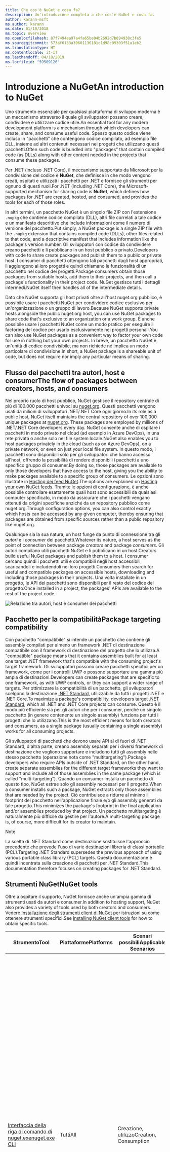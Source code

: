 ```yaml
---
title: Che cos'è NuGet e cosa fa?
description: Un'introduzione completa a che cos'è NuGet e cosa fa.
author: karann-msft
ms.author: karann
ms.date: 01/10/2018
ms.topic: overview
ms.openlocfilehash: 87f7494ea97a4fa65be04b2692d7b894938c3fe5
ms.sourcegitcommit: 573af6133a39601136181c1d98c09303f51a1ab2
ms.translationtype: HT
ms.contentlocale: it-IT
ms.lasthandoff: 04/18/2019
ms.locfileid: "59509126"
---
```

# <a name="an-introduction-to-nuget"></a><span data-ttu-id="a9ca3-103">Introduzione a NuGet</span><span class="sxs-lookup"><span data-stu-id="a9ca3-103">An introduction to NuGet</span></span>

<span data-ttu-id="a9ca3-104">Uno strumento essenziale per qualsiasi piattaforma di sviluppo moderna è un meccanismo attraverso il quale gli sviluppatori possano creare, condividere e utilizzare codice utile.</span><span class="sxs-lookup"><span data-stu-id="a9ca3-104">An essential tool for any modern development platform is a mechanism through which developers can create, share, and consume useful code.</span></span> <span data-ttu-id="a9ca3-105">Spesso questo codice viene incluso in "pacchetti" che contengono codice compilato, ad esempio file DLL, insieme ad altri contenuti necessari nei progetti che utilizzano questi pacchetti.</span><span class="sxs-lookup"><span data-stu-id="a9ca3-105">Often such code is bundled into "packages" that contain compiled code (as DLLs) along with other content needed in the projects that consume these packages.</span></span>

<span data-ttu-id="a9ca3-106">Per .NET (incluso .NET Core), il meccanismo supportato da Microsoft per la condivisione del codice è **NuGet**, che definisce in che modo vengono creati, ospitati e utilizzati i pacchetti per .NET e fornisce gli strumenti per ognuno di questi ruoli.</span><span class="sxs-lookup"><span data-stu-id="a9ca3-106">For .NET (including .NET Core), the Microsoft-supported mechanism for sharing code is **NuGet**, which defines how packages for .NET are created, hosted, and consumed, and provides the tools for each of those roles.</span></span>

<span data-ttu-id="a9ca3-107">In altri termini, un pacchetto NuGet è un singolo file ZIP con l'estensione `.nupkg` che contiene codice compilato (DLL), altri file correlati a tale codice e un manifesto descrittivo che include informazioni come il numero di versione del pacchetto.</span><span class="sxs-lookup"><span data-stu-id="a9ca3-107">Put simply, a NuGet package is a single ZIP file with the `.nupkg` extension that contains compiled code (DLLs), other files related to that code, and a descriptive manifest that includes information like the package's version number.</span></span> <span data-ttu-id="a9ca3-108">Gli sviluppatori con codice da condividere creano pacchetti e li pubblicano in un host pubblico o privato.</span><span class="sxs-lookup"><span data-stu-id="a9ca3-108">Developers with code to share create packages and publish them to a public or private host.</span></span> <span data-ttu-id="a9ca3-109">I consumer di pacchetti ottengono tali pacchetti dagli host appropriati, li aggiungono ai loro progetti e quindi chiamano le funzionalità di un pacchetto nel codice dei progetti.</span><span class="sxs-lookup"><span data-stu-id="a9ca3-109">Package consumers obtain those packages from suitable hosts, add them to their projects, and then call a package's functionality in their project code.</span></span> <span data-ttu-id="a9ca3-110">NuGet gestisce tutti i dettagli intermedi.</span><span class="sxs-lookup"><span data-stu-id="a9ca3-110">NuGet itself then handles all of the intermediate details.</span></span>

<span data-ttu-id="a9ca3-111">Dato che NuGet supporta gli host privati oltre all'host nuget.org pubblico, è possibile usare i pacchetti NuGet per condividere codice esclusivo per un'organizzazione o un gruppo di lavoro.</span><span class="sxs-lookup"><span data-stu-id="a9ca3-111">Because NuGet supports private hosts alongside the public nuget.org host, you can use NuGet packages to share code that's exclusive to an organization or a work group.</span></span> <span data-ttu-id="a9ca3-112">È anche possibile usare i pacchetti NuGet come un modo pratico per eseguire il factoring del codice per usarlo esclusivamente nei progetti personali.</span><span class="sxs-lookup"><span data-stu-id="a9ca3-112">You can also use NuGet packages as a convenient way to factor your own code for use in nothing but your own projects.</span></span> <span data-ttu-id="a9ca3-113">In breve, un pacchetto NuGet è un'unità di codice condivisibile, ma non richiede né implica un modo particolare di condivisione.</span><span class="sxs-lookup"><span data-stu-id="a9ca3-113">In short, a NuGet package is a shareable unit of code, but does not require nor imply any particular means of sharing.</span></span>

## <a name="the-flow-of-packages-between-creators-hosts-and-consumers"></a><span data-ttu-id="a9ca3-114">Flusso dei pacchetti tra autori, host e consumer</span><span class="sxs-lookup"><span data-stu-id="a9ca3-114">The flow of packages between creators, hosts, and consumers</span></span>

<span data-ttu-id="a9ca3-115">Nel proprio ruolo di host pubblico, NuGet gestisce il repository centrale di più di 100.000 pacchetti univoci su [nuget.org](https://www.nuget.org). Questi pacchetti vengono usati da milioni di sviluppatori .NET/.NET Core ogni giorno.</span><span class="sxs-lookup"><span data-stu-id="a9ca3-115">In its role as a public host, NuGet itself maintains the central repository of over 100,000 unique packages at [nuget.org](https://www.nuget.org). These packages are employed by millions of .NET/.NET Core developers every day.</span></span> <span data-ttu-id="a9ca3-116">NuGet consente anche di ospitare i pacchetti in modo privato nel cloud (ad esempio in Azure DevOps), in una rete privata o anche solo nel file system locale.</span><span class="sxs-lookup"><span data-stu-id="a9ca3-116">NuGet also enables you to host packages privately in the cloud (such as on Azure DevOps), on a private network, or even on just your local file system.</span></span> <span data-ttu-id="a9ca3-117">In questo modo, i pacchetti sono disponibili solo per gli sviluppatori che hanno accesso all'host, offrendo la possibilità di rendere disponibili i pacchetti a uno specifico gruppo di consumer.</span><span class="sxs-lookup"><span data-stu-id="a9ca3-117">By doing so, those packages are available to only those developers that have access to the host, giving you the ability to make packages available to a specific group of consumers.</span></span> <span data-ttu-id="a9ca3-118">Le opzioni sono illustrate in [Hosting dei feed NuGet](hosting-packages/overview.md).</span><span class="sxs-lookup"><span data-stu-id="a9ca3-118">The options are explained on [Hosting your own NuGet feeds](hosting-packages/overview.md).</span></span> <span data-ttu-id="a9ca3-119">Tramite le opzioni di configurazione, è anche possibile controllare esattamente quali host sono accessibili da qualsiasi computer specificato, in modo da assicurare che i pacchetti vengano ottenuti da origini specifiche anziché da un repository pubblico come nuget.org.</span><span class="sxs-lookup"><span data-stu-id="a9ca3-119">Through configuration options, you can also control exactly which hosts can be accessed by any given computer, thereby ensuring that packages are obtained from specific sources rather than a public repository like nuget.org.</span></span>

<span data-ttu-id="a9ca3-120">Qualunque sia la sua natura, un host funge da punto di connessione tra gli *autori* e i *consumer* dei pacchetti.</span><span class="sxs-lookup"><span data-stu-id="a9ca3-120">Whatever its nature, a host serves as the point of connection between package *creators* and package *consumers*.</span></span> <span data-ttu-id="a9ca3-121">Gli autori compilano utili pacchetti NuGet e li pubblicano in un host.</span><span class="sxs-lookup"><span data-stu-id="a9ca3-121">Creators build useful NuGet packages and publish them to a host.</span></span> <span data-ttu-id="a9ca3-122">I consumer cercano quindi i pacchetti utili e compatibili negli host accessibili, scaricandoli e includendoli nei loro progetti.</span><span class="sxs-lookup"><span data-stu-id="a9ca3-122">Consumers then search for useful and compatible packages on accessible hosts, downloading and including those packages in their projects.</span></span> <span data-ttu-id="a9ca3-123">Una volta installate in un progetto, le API dei pacchetti sono disponibili per il resto del codice del progetto.</span><span class="sxs-lookup"><span data-stu-id="a9ca3-123">Once installed in a project, the packages' APIs are available to the rest of the project code.</span></span>

![Relazione tra autori, host e consumer dei pacchetti](media/nuget-roles.png)

## <a name="package-targeting-compatibility"></a><span data-ttu-id="a9ca3-125">Pacchetto per la compatibilità</span><span class="sxs-lookup"><span data-stu-id="a9ca3-125">Package targeting compatibility</span></span>

<span data-ttu-id="a9ca3-126">Con pacchetto "compatibile" si intende un pacchetto che contiene gli assembly compilati per almeno un framework .NET di destinazione compatibile con il framework di destinazione del progetto che lo utilizza.</span><span class="sxs-lookup"><span data-stu-id="a9ca3-126">A "compatible" package means that it contains assemblies built for at least one target .NET framework that's compatible with the consuming project's target framework.</span></span> <span data-ttu-id="a9ca3-127">Gli sviluppatori possono creare pacchetti specifici per un framework, come per i controlli UWP o possono supportare una gamma più ampia di destinazioni.</span><span class="sxs-lookup"><span data-stu-id="a9ca3-127">Developers can create packages that are specific to one framework, as with UWP controls, or they can support a wider range of targets.</span></span> <span data-ttu-id="a9ca3-128">Per ottimizzare la compatibilità di un pacchetto, gli sviluppatori scelgono la destinazione [.NET Standard](/dotnet/standard/net-standard), utilizzabile da tutti i progetti .NET e .NET Core.</span><span class="sxs-lookup"><span data-stu-id="a9ca3-128">To maximize a package's compatibility, developers target [.NET Standard](/dotnet/standard/net-standard), which all .NET and .NET Core projects can consume.</span></span> <span data-ttu-id="a9ca3-129">Questo è il modo più efficiente sia per gli autori che per i consumer, perché un singolo pacchetto (in genere contenente un singolo assembly) funziona per tutti i progetti che lo utilizzano.</span><span class="sxs-lookup"><span data-stu-id="a9ca3-129">This is the most efficient means for both creators and consumers, as a single package (usually containing a single assembly) works for all consuming projects.</span></span>

<span data-ttu-id="a9ca3-130">Gli sviluppatori di pacchetti che devono usare API al di fuori di .NET Standard, d'altra parte, creano assembly separati per i diversi framework di destinazione che vogliono supportare e includono tutti gli assembly nello stesso pacchetto (operazione nota come "multitargeting").</span><span class="sxs-lookup"><span data-stu-id="a9ca3-130">Package developers who require APIs outside of .NET Standard, on the other hand, create separate assemblies for the different target frameworks they want to support and include all of those assemblies in the same package (which is called "multi-targeting").</span></span> <span data-ttu-id="a9ca3-131">Quando un consumer installa un pacchetto di questo tipo, NuGet estrae solo gli assembly necessari per il progetto.</span><span class="sxs-lookup"><span data-stu-id="a9ca3-131">When a consumer installs such a package, NuGet extracts only those assemblies that are needed by the project.</span></span> <span data-ttu-id="a9ca3-132">Ciò contribuisce a ridurre al minimo il footprint del pacchetto nell'applicazione finale e/o gli assembly generati da tale progetto.</span><span class="sxs-lookup"><span data-stu-id="a9ca3-132">This minimizes the package's footprint in the final application and/or assemblies produced by that project.</span></span> <span data-ttu-id="a9ca3-133">Un pacchetto multitargeting è naturalmente più difficile da gestire per l'autore.</span><span class="sxs-lookup"><span data-stu-id="a9ca3-133">A multi-targeting package is, of course, more difficult for its creator to maintain.</span></span>

> [!Note]
> <span data-ttu-id="a9ca3-134">La scelta di .NET Standard come destinazione sostituisce l'approccio precedente che prevede l'uso di varie destinazioni libreria di classi portabile (PCL).</span><span class="sxs-lookup"><span data-stu-id="a9ca3-134">Targeting .NET Standard supersedes the previous approach of using various portable class library (PCL) targets.</span></span> <span data-ttu-id="a9ca3-135">Questa documentazione è quindi incentrata sulla creazione di pacchetti per .NET Standard.</span><span class="sxs-lookup"><span data-stu-id="a9ca3-135">This documentation therefore focuses on creating packages for .NET Standard.</span></span>

## <a name="nuget-tools"></a><span data-ttu-id="a9ca3-136">Strumenti NuGet</span><span class="sxs-lookup"><span data-stu-id="a9ca3-136">NuGet tools</span></span>

<span data-ttu-id="a9ca3-137">Oltre a ospitare il supporto, NuGet fornisce anche un'ampia gamma di strumenti usati da autori e consumer.</span><span class="sxs-lookup"><span data-stu-id="a9ca3-137">In addition to hosting support, NuGet also provides a variety of tools used by both creators and consumers.</span></span> <span data-ttu-id="a9ca3-138">Vedere [Installazione degli strumenti client di NuGet](install-nuget-client-tools.md) per istruzioni su come ottenere strumenti specifici.</span><span class="sxs-lookup"><span data-stu-id="a9ca3-138">See [Installing NuGet client tools](install-nuget-client-tools.md) for how to obtain specific tools.</span></span>

| <span data-ttu-id="a9ca3-139">Strumento</span><span class="sxs-lookup"><span data-stu-id="a9ca3-139">Tool</span></span> | <span data-ttu-id="a9ca3-140">Piattaforme</span><span class="sxs-lookup"><span data-stu-id="a9ca3-140">Platforms</span></span> | <span data-ttu-id="a9ca3-141">Scenari possibili</span><span class="sxs-lookup"><span data-stu-id="a9ca3-141">Applicable Scenarios</span></span> | <span data-ttu-id="a9ca3-142">Description</span><span class="sxs-lookup"><span data-stu-id="a9ca3-142">Description</span></span> |
| --- | --- | --- | --- |
| [<span data-ttu-id="a9ca3-143">Interfaccia della riga di comando di nuget.exe</span><span class="sxs-lookup"><span data-stu-id="a9ca3-143">nuget.exe CLI</span></span>](tools/nuget-exe-cli-reference.md) | <span data-ttu-id="a9ca3-144">Tutti</span><span class="sxs-lookup"><span data-stu-id="a9ca3-144">All</span></span> | <span data-ttu-id="a9ca3-145">Creazione, utilizzo</span><span class="sxs-lookup"><span data-stu-id="a9ca3-145">Creation, Consumption</span></span> | <span data-ttu-id="a9ca3-146">Fornisce tutte le funzionalità di NuGet, con alcuni comandi applicabili in modo specifico agli autori dei pacchetti, altri applicabili solo ai consumer e altri ancora applicabili a entrambi.</span><span class="sxs-lookup"><span data-stu-id="a9ca3-146">Provides all NuGet capabilities, with some commands applying specifically to package creators, some applying only to consumers, and others applying to both.</span></span> <span data-ttu-id="a9ca3-147">Ad esempio, gli autori dei pacchetti usano il comando `nuget pack` per creare un pacchetto da vari assembly e file correlati, i consumer dei pacchetti usano `nuget install` per includere i pacchetti in una cartella di progetto e tutti gli utenti usano `nuget config` per impostare le variabili di configurazione di NuGet.</span><span class="sxs-lookup"><span data-stu-id="a9ca3-147">For example, package creators use the `nuget pack` command to create a package from various assemblies and related files, package consumers use `nuget install` to include packages in a project folder, and everyone uses `nuget config` to set NuGet configuration variables.</span></span> <span data-ttu-id="a9ca3-148">In quanto strumento indipendente dalla piattaforma, l'interfaccia della riga di comando di NuGet non interagisce con i progetti di Visual Studio.</span><span class="sxs-lookup"><span data-stu-id="a9ca3-148">As a platform-agnostic tool, the NuGet CLI does not interact with Visual Studio projects.</span></span> |
| [<span data-ttu-id="a9ca3-149">Interfaccia della riga di comando di dotnet</span><span class="sxs-lookup"><span data-stu-id="a9ca3-149">dotnet CLI</span></span>](tools/dotnet-Commands.md) | <span data-ttu-id="a9ca3-150">Tutti</span><span class="sxs-lookup"><span data-stu-id="a9ca3-150">All</span></span> | <span data-ttu-id="a9ca3-151">Creazione, utilizzo</span><span class="sxs-lookup"><span data-stu-id="a9ca3-151">Creation, Consumption</span></span> | <span data-ttu-id="a9ca3-152">Fornisce determinate funzionalità dell'interfaccia della riga di comando di NuGet direttamente all'interno della toolchain di .NET Core.</span><span class="sxs-lookup"><span data-stu-id="a9ca3-152">Provides certain NuGet CLI capabilities directly within the .NET Core tool chain.</span></span> <span data-ttu-id="a9ca3-153">Come per l'interfaccia della riga di comando di NuGet, l'interfaccia della riga di comando di dotnet non interagisce con i progetti di Visual Studio.</span><span class="sxs-lookup"><span data-stu-id="a9ca3-153">As with the NuGet CLI, the dotnet CLI does not interact with Visual Studio projects.</span></span> |
| [<span data-ttu-id="a9ca3-154">Console di Gestione pacchetti</span><span class="sxs-lookup"><span data-stu-id="a9ca3-154">Package Manager Console</span></span>](tools/package-manager-console.md) | <span data-ttu-id="a9ca3-155">Visual Studio su Windows</span><span class="sxs-lookup"><span data-stu-id="a9ca3-155">Visual Studio on Windows</span></span> | <span data-ttu-id="a9ca3-156">Utilizzo</span><span class="sxs-lookup"><span data-stu-id="a9ca3-156">Consumption</span></span> | <span data-ttu-id="a9ca3-157">Fornisce i [comandi di PowerShell](tools/Powershell-Reference.md) per l'installazione e la gestione dei pacchetti nei progetti Visual Studio.</span><span class="sxs-lookup"><span data-stu-id="a9ca3-157">Provides [PowerShell commands](tools/Powershell-Reference.md) for installing and managing packages in Visual Studio projects.</span></span> |
| [<span data-ttu-id="a9ca3-158">Interfaccia utente di Gestione pacchetti</span><span class="sxs-lookup"><span data-stu-id="a9ca3-158">Package Manager UI</span></span>](tools/package-manager-ui.md) | <span data-ttu-id="a9ca3-159">Visual Studio su Windows</span><span class="sxs-lookup"><span data-stu-id="a9ca3-159">Visual Studio on Windows</span></span> | <span data-ttu-id="a9ca3-160">Utilizzo</span><span class="sxs-lookup"><span data-stu-id="a9ca3-160">Consumption</span></span> | <span data-ttu-id="a9ca3-161">Fornisce un'interfaccia utente di facile utilizzo per l'installazione e la gestione dei pacchetti nei progetti Visual Studio.</span><span class="sxs-lookup"><span data-stu-id="a9ca3-161">Provides an easy-to-use UI for installing and managing packages in Visual Studio projects.</span></span> |
| [<span data-ttu-id="a9ca3-162">Interfaccia utente di Gestisci pacchetti NuGet</span><span class="sxs-lookup"><span data-stu-id="a9ca3-162">Manage NuGet UI</span></span>](/visualstudio/mac/nuget-walkthrough) | <span data-ttu-id="a9ca3-163">Visual Studio per Mac</span><span class="sxs-lookup"><span data-stu-id="a9ca3-163">Visual Studio for Mac</span></span> | <span data-ttu-id="a9ca3-164">Utilizzo</span><span class="sxs-lookup"><span data-stu-id="a9ca3-164">Consumption</span></span> | <span data-ttu-id="a9ca3-165">Fornisce un'interfaccia utente di semplice utilizzo per l'installazione e la gestione dei pacchetti nei progetti di Visual Studio per Mac.</span><span class="sxs-lookup"><span data-stu-id="a9ca3-165">Provide an easy-to-use UI for installing and managing packages in Visual Studio for Mac projects.</span></span> |
| [<span data-ttu-id="a9ca3-166">MSBuild</span><span class="sxs-lookup"><span data-stu-id="a9ca3-166">MSBuild</span></span>](reference/msbuild-targets.md) | <span data-ttu-id="a9ca3-167">WINDOWS</span><span class="sxs-lookup"><span data-stu-id="a9ca3-167">Windows</span></span> | <span data-ttu-id="a9ca3-168">Creazione, utilizzo</span><span class="sxs-lookup"><span data-stu-id="a9ca3-168">Creation, Consumption</span></span> | <span data-ttu-id="a9ca3-169">Fornisce la possibilità di creare pacchetti e ripristinare quelli usati in un progetto direttamente tramite la toolchain di MSBuild.</span><span class="sxs-lookup"><span data-stu-id="a9ca3-169">Provides the ability to create packages and restore packages used in a project directly through the MSBuild tool chain.</span></span> |

<span data-ttu-id="a9ca3-170">Come si può notare, gli strumenti NuGet da usare variano notevolmente in base al fatto che si stiano creando, utilizzando o pubblicando i pacchetti, oltre che in base alla piattaforma in uso.</span><span class="sxs-lookup"><span data-stu-id="a9ca3-170">As you can see, the NuGet tools you work with depend greatly on whether you're creating, consuming, or publishing packages, and the platform on which you're working.</span></span> <span data-ttu-id="a9ca3-171">Gli autori dei pacchetti in genere sono anche consumer, dal momento che compilano sulla base di funzionalità disponibili in altri pacchetti NuGet.</span><span class="sxs-lookup"><span data-stu-id="a9ca3-171">Package creators are typically also consumers, as they build on top of functionality that exists in other NuGet packages.</span></span> <span data-ttu-id="a9ca3-172">E tali pacchetti, naturalmente, possono dipendere a loro volta da altri.</span><span class="sxs-lookup"><span data-stu-id="a9ca3-172">And those packages, of course, may in turn depend on still others.</span></span>

<span data-ttu-id="a9ca3-173">Per altre informazioni, iniziare con gli articoli [Flusso di lavoro della creazione di pacchetti](create-packages/Overview-and-Workflow.md) e [Flusso di lavoro dell'utilizzo di pacchetti](consume-packages/Overview-and-Workflow.md).</span><span class="sxs-lookup"><span data-stu-id="a9ca3-173">For more information, start with the [Package creation workflow](create-packages/Overview-and-Workflow.md) and [Package consumption workflow](consume-packages/Overview-and-Workflow.md) articles.</span></span>

## <a name="managing-dependencies"></a><span data-ttu-id="a9ca3-174">Gestione delle dipendenze</span><span class="sxs-lookup"><span data-stu-id="a9ca3-174">Managing dependencies</span></span>

<span data-ttu-id="a9ca3-175">La possibilità di riutilizzare facilmente il lavoro di altri utenti è una delle funzionalità più utili di un sistema di gestione pacchetti.</span><span class="sxs-lookup"><span data-stu-id="a9ca3-175">The ability to easily build on the work of others is one of most powerful features of a package management system.</span></span> <span data-ttu-id="a9ca3-176">Di conseguenza, la maggior parte delle operazioni eseguite da NuGet è correlata alla gestione di tale albero delle dipendenze, o "grafico", per conto di un progetto.</span><span class="sxs-lookup"><span data-stu-id="a9ca3-176">Accordingly, much of what NuGet does is managing that dependency tree or "graph" on behalf of a project.</span></span> <span data-ttu-id="a9ca3-177">Detto in parole più semplici, sarà necessario preoccuparsi solo dei pacchetti che si usano direttamente in un progetto.</span><span class="sxs-lookup"><span data-stu-id="a9ca3-177">Simply said, you need only concern yourself with those packages that you're directly using in a project.</span></span> <span data-ttu-id="a9ca3-178">Se uno di questi pacchetti utilizza altri pacchetti (che possono a loro volta utilizzare altri pacchetti), NuGet si occupa di tutte queste dipendenze di livello inferiore.</span><span class="sxs-lookup"><span data-stu-id="a9ca3-178">If any of those packages themselves consume other packages (which can, in turn, consume still others), NuGet takes care of all those down-level dependencies.</span></span>

<span data-ttu-id="a9ca3-179">La figura seguente mostra un progetto che dipende da cinque pacchetti, che a loro volta dipendono da un numero di altri pacchetti.</span><span class="sxs-lookup"><span data-stu-id="a9ca3-179">The following image shows a project that depends on five packages, which in turn depend on a number of others.</span></span>

![Esempio di grafico dipendenze di NuGet per un progetto .NET](media/dependency-graph.png)

<span data-ttu-id="a9ca3-181">Si noti che alcuni pacchetti compaiono più volte nel grafico dipendenze.</span><span class="sxs-lookup"><span data-stu-id="a9ca3-181">Notice that some packages appear multiple times in the dependency graph.</span></span> <span data-ttu-id="a9ca3-182">Ad esempio, sono visibili tre diversi consumer del pacchetto B e ogni consumer potrebbe anche specificare una versione diversa per tale pacchetto (non riportato nella figura).</span><span class="sxs-lookup"><span data-stu-id="a9ca3-182">For example, there are three different consumers of package B, and each consumer might also specify a different version for that package (not shown).</span></span> <span data-ttu-id="a9ca3-183">Si tratta di una situazione comune, in particolare per i pacchetti usati diffusamente.</span><span class="sxs-lookup"><span data-stu-id="a9ca3-183">This is a common occurrence, especially for widely-used packages.</span></span> <span data-ttu-id="a9ca3-184">Fortunatamente NuGet esegue tutte le operazioni necessarie per determinare esattamente quale versione del pacchetto B soddisfi tutti i consumer.</span><span class="sxs-lookup"><span data-stu-id="a9ca3-184">NuGet fortunately does all the hard work to determine exactly which version of package B satisfies all consumers.</span></span> <span data-ttu-id="a9ca3-185">NuGet fa quindi lo stesso per tutti gli altri pacchetti, indipendentemente dal livello di profondità del grafico dipendenze.</span><span class="sxs-lookup"><span data-stu-id="a9ca3-185">NuGet then does the same for all other packages, no matter how deep the dependency graph.</span></span>

<span data-ttu-id="a9ca3-186">Per maggiori dettagli sul funzionamento di questo servizio in NuGet, vedere [Risoluzione delle dipendenze](consume-packages/dependency-resolution.md).</span><span class="sxs-lookup"><span data-stu-id="a9ca3-186">For more details on how NuGet performs this service, see [Dependency resolution](consume-packages/dependency-resolution.md).</span></span>

## <a name="tracking-references-and-restoring-packages"></a><span data-ttu-id="a9ca3-187">Rilevamento dei riferimenti e ripristino dei pacchetti</span><span class="sxs-lookup"><span data-stu-id="a9ca3-187">Tracking references and restoring packages</span></span>

<span data-ttu-id="a9ca3-188">Dal momento che i progetti possono essere spostati facilmente tra computer degli sviluppatori, repository del controllo del codice sorgente, server di compilazione e così via, è estremamente poco pratico mantenere gli assembly binari dei pacchetti NuGet associati direttamente a un progetto.</span><span class="sxs-lookup"><span data-stu-id="a9ca3-188">Because projects can easily move between developer computers, source control repositories, build servers, and so forth, it's highly impractical to keep the binary assemblies of NuGet packages directly bound to a project.</span></span> <span data-ttu-id="a9ca3-189">In questo modo, ogni copia del progetto avrebbe dimensioni inutilmente molto grandi, con conseguente spreco di spazio nei repository del controllo del codice sorgente.</span><span class="sxs-lookup"><span data-stu-id="a9ca3-189">Doing so would make each copy of the project unnecessarily bloated (and thereby waste space in source control repositories).</span></span> <span data-ttu-id="a9ca3-190">Risulterebbe anche molto difficile aggiornare i file binari del pacchetto a versioni più recenti, perché gli aggiornamenti dovrebbero essere applicati a tutte le copie del progetto.</span><span class="sxs-lookup"><span data-stu-id="a9ca3-190">It would also make it very difficult to update package binaries to newer versions as updates would have to be applied across all copies of the project.</span></span>

<span data-ttu-id="a9ca3-191">NuGet gestisce invece un semplice elenco di riferimento dei pacchetti da cui dipende un progetto, incluse sia le dipendenze di primo livello che quelle di livello inferiore.</span><span class="sxs-lookup"><span data-stu-id="a9ca3-191">NuGet instead maintains a simple reference list of the packages upon which a project depends, including both top-level and down-level dependencies.</span></span> <span data-ttu-id="a9ca3-192">Ovvero, quando si installa un pacchetto da un host in un progetto, NuGet registra l'identificatore del pacchetto e il numero di versione nell'elenco di riferimento.</span><span class="sxs-lookup"><span data-stu-id="a9ca3-192">That is, whenever you install a package from some host into a project, NuGet records the package identifier and version number in the reference list.</span></span> <span data-ttu-id="a9ca3-193">La disinstallazione di un pacchetto, naturalmente, ne comporta la rimozione dall'elenco. NuGet offre quindi un modo per ripristinare tutti i pacchetti a cui si fa riferimento su richiesta, come descritto in [Ripristino di pacchetti](consume-packages/package-restore.md).</span><span class="sxs-lookup"><span data-stu-id="a9ca3-193">(Uninstalling a package, of course, removes it from the list.) NuGet then provides a means to restore all referenced packages upon request, as described on [Package restore](consume-packages/package-restore.md).</span></span>

![Nell'installazione del pacchetto viene creato un elenco di riferimenti NuGet che può essere usato per ripristinare i pacchetti in un'altra posizione.](media/nuget-restore.png)

<span data-ttu-id="a9ca3-195">Con solo questo elenco di riferimenti, NuGet può quindi reinstallare, ovvero *ripristinare*, successivamente tutti questi pacchetti da host pubblici e/o privati.</span><span class="sxs-lookup"><span data-stu-id="a9ca3-195">With only the reference list, NuGet can then reinstall&mdash;that is, *restore*&mdash;all of those packages from public and/or private hosts at any later time.</span></span> <span data-ttu-id="a9ca3-196">Quando si esegue il commit di un progetto nel controllo del codice sorgente o lo si condivide in qualsiasi altro modo, è necessario includere solo l'elenco dei riferimenti e non occorre escludere eventuali file binari dei pacchetti (vedere [Pacchetti e controllo del codice sorgente](consume-packages/packages-and-source-control.md)).</span><span class="sxs-lookup"><span data-stu-id="a9ca3-196">When committing a project to source control, or sharing it in some other way, you include only the reference list and exclude any package binaries (see [Packages and source control](consume-packages/packages-and-source-control.md).)</span></span>

<span data-ttu-id="a9ca3-197">Il computer che riceve un progetto, ad esempio un server di compilazione che ottiene una copia del progetto come parte di un sistema di distribuzione automatica, chiede semplicemente a NuGet di ripristinare le dipendenze ogni volta che sono necessarie.</span><span class="sxs-lookup"><span data-stu-id="a9ca3-197">The computer that receives a project, such as a build server obtaining a copy of the project as part of an automated deployment system, simply asks NuGet to restore dependencies whenever they're needed.</span></span> <span data-ttu-id="a9ca3-198">Sistemi di compilazione come Azure DevOps prevedono passaggi di "ripristino NuGet" per questo esatto scopo.</span><span class="sxs-lookup"><span data-stu-id="a9ca3-198">Build systems like Azure DevOps provide "NuGet restore" steps for this exact purpose.</span></span> <span data-ttu-id="a9ca3-199">Analogamente, quando gli sviluppatori ottengono una copia di un progetto (come avviene nel caso della clonazione di un repository), possono richiamare un comando come `nuget restore` (interfaccia della riga di comando di NuGet), `dotnet restore` (interfaccia della riga di comando di dotnet), o `Install-Package` (console di Gestione pacchetti) per ottenere tutti i pacchetti necessari.</span><span class="sxs-lookup"><span data-stu-id="a9ca3-199">Similarly, when developers obtain a copy of a project (as when cloning a repository), they can invoke command like `nuget restore` (NuGet CLI), `dotnet restore` (dotnet CLI), or `Install-Package` (Package Manager Console) to obtain all the necessary packages.</span></span> <span data-ttu-id="a9ca3-200">Visual Studio, per la propria parte, ripristina automaticamente i pacchetti quando compila un progetto, a condizione che il ripristino automatico sia abilitato, come descritto in [Ripristino di pacchetti](consume-packages/package-restore.md).</span><span class="sxs-lookup"><span data-stu-id="a9ca3-200">Visual Studio, for its part, automatically restores packages when building a project (provided that automatic restore is enabled, as described on [Package restore](consume-packages/package-restore.md)).</span></span>

<span data-ttu-id="a9ca3-201">Chiaramente, quindi, il ruolo primario di NuGet in cui gli sviluppatori sono coinvolti è la gestione di tale elenco di riferimenti per conto del progetto e la disponibilità di strumenti per ripristinare (e aggiornare) in modo efficiente tali pacchetti con riferimenti.</span><span class="sxs-lookup"><span data-stu-id="a9ca3-201">Clearly, then, NuGet's primary role where developers are concerned is maintaining that reference list on behalf of your project and providing the means to efficiently restore (and update) those referenced packages.</span></span> <span data-ttu-id="a9ca3-202">Questo elenco viene mantenuto in uno di due *formati di gestione dei pacchetti*:</span><span class="sxs-lookup"><span data-stu-id="a9ca3-202">This list is maintained in one of two *package management formats*, as they're called:</span></span>

- <span data-ttu-id="a9ca3-203">[`packages.config`](reference/packages-config.md): *(NuGet 1.0+)* File XML che gestisce un elenco completo di tutte le dipendenze nel progetto, incluse le dipendenze di altri pacchetti installati.</span><span class="sxs-lookup"><span data-stu-id="a9ca3-203">[`packages.config`](reference/packages-config.md): *(NuGet 1.0+)* An XML file that maintains a flat list of all dependencies in the project, including the dependencies of other installed packages.</span></span> <span data-ttu-id="a9ca3-204">I pacchetti installati o ripristinati vengono archiviati in una cartella `packages`.</span><span class="sxs-lookup"><span data-stu-id="a9ca3-204">Installed or restored packages are stored in a `packages` folder.</span></span>

- <span data-ttu-id="a9ca3-205">[PackageReference](consume-packages/package-references-in-project-files.md) (o "riferimenti ai pacchetti nei file di progetto") | *(NuGet 4.0+)* Gestisce un elenco di dipendenze di livello superiore di un progetto direttamente all'interno del file di progetto, pertanto non occorre un file separato.</span><span class="sxs-lookup"><span data-stu-id="a9ca3-205">[PackageReference](consume-packages/package-references-in-project-files.md) (or "package references in project files") | *(NuGet 4.0+)* Maintains a list of a project's top-level dependencies directly within the project file, so no separate file is needed.</span></span> <span data-ttu-id="a9ca3-206">Un file associato, `obj/project.assets.json`, viene generato dinamicamente per gestire il grafico delle dipendenze complessive dei pacchetti usati da un progetto insieme a tutte le dipendenze di livello inferiore.</span><span class="sxs-lookup"><span data-stu-id="a9ca3-206">An associated file, `obj/project.assets.json`, is dynamically generated to manage the overall dependency graph of the packages that a project uses along with all down-level dependencies.</span></span> <span data-ttu-id="a9ca3-207">PackageReference viene sempre usato dai progetti .NET Core.</span><span class="sxs-lookup"><span data-stu-id="a9ca3-207">PackageReference is always used by .NET Core projects.</span></span>

<span data-ttu-id="a9ca3-208">Il formato di gestione dei pacchetti usato in un determinato progetto dipende dal tipo di progetto e dalla versione di NuGet (e/o Visual Studio) disponibile.</span><span class="sxs-lookup"><span data-stu-id="a9ca3-208">Which package management format is employed in any given project depends on the project type, and the available version of NuGet (and/or Visual Studio).</span></span> <span data-ttu-id="a9ca3-209">Per verificare il formato in uso, è sufficiente cercare `packages.config` nella radice del progetto dopo l'installazione del primo pacchetto.</span><span class="sxs-lookup"><span data-stu-id="a9ca3-209">To check what format is being used, simply look for `packages.config` in the project root after installing your first package.</span></span> <span data-ttu-id="a9ca3-210">Se tale file non è disponibile, cercare direttamente un elemento \<PackageReference\> nel file di progetto.</span><span class="sxs-lookup"><span data-stu-id="a9ca3-210">If you don't have that file, look in the project file directly for a \<PackageReference\> element.</span></span>

<span data-ttu-id="a9ca3-211">Se è possibile scegliere, è consigliabile usare PackageReference.</span><span class="sxs-lookup"><span data-stu-id="a9ca3-211">When you have a choice, we recommend using PackageReference.</span></span> <span data-ttu-id="a9ca3-212">Il file `packages.config` viene mantenuto per applicazioni legacy e non è più in fase di sviluppo attivo.</span><span class="sxs-lookup"><span data-stu-id="a9ca3-212">`packages.config` is maintained for legacy purposes and is no longer under active development.</span></span>

> [!Tip]
> <span data-ttu-id="a9ca3-213">Vari comandi dell'interfaccia della riga di comando `nuget.exe`, ad esempio `nuget install`, non aggiungono automaticamente il pacchetto all'elenco di riferimenti.</span><span class="sxs-lookup"><span data-stu-id="a9ca3-213">Various `nuget.exe` CLI commands, like `nuget install`, do not automatically add the package to the reference list.</span></span> <span data-ttu-id="a9ca3-214">L'elenco viene aggiornato quando si installa un pacchetto con Gestione pacchetti di Visual Studio (interfaccia utente o console) e con l'interfaccia della riga di comando `dotnet.exe`.</span><span class="sxs-lookup"><span data-stu-id="a9ca3-214">The list is updated when installing a package with the Visual Studio Package Manager (UI or Console), and with `dotnet.exe` CLI.</span></span>

## <a name="what-else-does-nuget-do"></a><span data-ttu-id="a9ca3-215">Che cos'altro fa NuGet?</span><span class="sxs-lookup"><span data-stu-id="a9ca3-215">What else does NuGet do?</span></span>

<span data-ttu-id="a9ca3-216">Finora sono state presentate le caratteristiche seguenti di NuGet:</span><span class="sxs-lookup"><span data-stu-id="a9ca3-216">So far you've learned the following characteristics of NuGet:</span></span>

- <span data-ttu-id="a9ca3-217">NuGet offre il repository centrale nuget.org con supporto per l'hosting privato.</span><span class="sxs-lookup"><span data-stu-id="a9ca3-217">NuGet provides the central nuget.org repository with support for private hosting.</span></span>
- <span data-ttu-id="a9ca3-218">NuGet offre gli strumenti di cui gli sviluppatori hanno bisogno per creare, pubblicare e utilizzare i pacchetti.</span><span class="sxs-lookup"><span data-stu-id="a9ca3-218">NuGet provides the tools developers need for creating, publishing, and consuming packages.</span></span>
- <span data-ttu-id="a9ca3-219">Cosa ancora più importante, NuGet gestisce un elenco dei riferimenti dei pacchetti usati in un progetto, consentendo di ripristinare e aggiornare i pacchetti da tale elenco.</span><span class="sxs-lookup"><span data-stu-id="a9ca3-219">Most importantly, NuGet maintains a reference list of packages used in a project and the ability to restore and update those packages from that list.</span></span>

<span data-ttu-id="a9ca3-220">Per assicurare l'efficienza di questi processi, NuGet esegue alcune ottimizzazioni in background.</span><span class="sxs-lookup"><span data-stu-id="a9ca3-220">To make these processes work efficiently, NuGet does some behind-the-scenes optimizations.</span></span> <span data-ttu-id="a9ca3-221">In particolare, NuGet gestisce una cache dei pacchetti e una cartella globale dei pacchetti per velocizzare le operazioni di installazione e reinstallazione.</span><span class="sxs-lookup"><span data-stu-id="a9ca3-221">Most notably, NuGet manages a package cache and a global packages folder to shortcut installation and reinstallation.</span></span> <span data-ttu-id="a9ca3-222">La cache consente di evitare il download di un pacchetto già installato nel computer.</span><span class="sxs-lookup"><span data-stu-id="a9ca3-222">The cache avoids downloading a package that's already been installed on the machine.</span></span> <span data-ttu-id="a9ca3-223">La cartella dei pacchetti globale consente a più progetti di condividere lo stesso pacchetto installato, riducendo così l'impatto complessivo di NuGet nel computer.</span><span class="sxs-lookup"><span data-stu-id="a9ca3-223">The global packages folder allows multiple projects to share the same installed package, thereby reducing NuGet's overall footprint on the computer.</span></span> <span data-ttu-id="a9ca3-224">La cache e la cartella dei pacchetti globale sono anche molto utili quando si esegue con frequenza il ripristino di un numero più elevato di pacchetti, come in un server di compilazione.</span><span class="sxs-lookup"><span data-stu-id="a9ca3-224">The cache and global packages folder are also very helpful when you're frequently restoring a larger number of packages, as on a build server.</span></span> <span data-ttu-id="a9ca3-225">Per altri dettagli su questi meccanismi, vedere [Gestione delle cartelle dei pacchetti globali e della cache](consume-packages/managing-the-global-packages-and-cache-folders.md).</span><span class="sxs-lookup"><span data-stu-id="a9ca3-225">For more details on these mechanisms, see [Managing the global packages and cache folders](consume-packages/managing-the-global-packages-and-cache-folders.md).</span></span>

<span data-ttu-id="a9ca3-226">All'interno di un singolo progetto, NuGet gestisce l'intero grafico dipendenze, operazione che ancora una volta include la risoluzione di più riferimenti a versioni diverse dello stesso pacchetto.</span><span class="sxs-lookup"><span data-stu-id="a9ca3-226">Within an individual project, NuGet manages the overall dependency graph, which again includes resolving multiple references to different versions of the same package.</span></span> <span data-ttu-id="a9ca3-227">È piuttosto comune che un progetto abbia una dipendenza da uno o più pacchetti che a loro volta hanno le stesse dipendenze.</span><span class="sxs-lookup"><span data-stu-id="a9ca3-227">It's quite common that a project takes a dependency on one or more packages that themselves have the same dependencies.</span></span> <span data-ttu-id="a9ca3-228">Alcuni dei pacchetti di utilità più utili su nuget.org vengono usati da molti altri pacchetti.</span><span class="sxs-lookup"><span data-stu-id="a9ca3-228">Some of the most useful utility packages on nuget.org are employed by many other packages.</span></span> <span data-ttu-id="a9ca3-229">Nell'intero grafico dipendenze potrebbero facilmente esistere dieci diversi riferimenti a versioni differenti dello stesso pacchetto.</span><span class="sxs-lookup"><span data-stu-id="a9ca3-229">In the entire dependency graph, then, you could easily have ten different references to different versions of the same package.</span></span> <span data-ttu-id="a9ca3-230">Per evitare di includere più versioni dello stesso pacchetto nell'applicazione stessa, NuGet determina la singola versione utilizzabile da tutti i consumer.</span><span class="sxs-lookup"><span data-stu-id="a9ca3-230">To avoid bringing multiple versions of that package into the application itself, NuGet sorts out which single version can be used by all consumers.</span></span> <span data-ttu-id="a9ca3-231">Per altre informazioni, vedere [Risoluzione delle dipendenze](consume-packages/dependency-resolution.md).</span><span class="sxs-lookup"><span data-stu-id="a9ca3-231">(For more information, see [Dependency Resolution](consume-packages/dependency-resolution.md).)</span></span>

<span data-ttu-id="a9ca3-232">Oltre a ciò, NuGet gestisce tutte le specifiche relative a come sono strutturati i pacchetti (tra cui [localizzazione](create-packages/creating-localized-packages.md) e [simboli di debug](create-packages/symbol-packages.md)) e a come viene fatto riferimento a tali pacchetti (tra cui [intervalli di versione](reference/package-versioning.md#version-ranges-and-wildcards) e [versioni non definitive](create-packages/prerelease-packages.md)). NuGet offre anche varie API per l'utilizzo dei relativi servizi a livello di codice, oltre a supportare gli sviluppatori che scrivono estensioni e modelli di progetto di Visual Studio.</span><span class="sxs-lookup"><span data-stu-id="a9ca3-232">Beyond that, NuGet maintains all the specifications related to how packages are structured (including [localization](create-packages/creating-localized-packages.md) and [debug symbols](create-packages/symbol-packages.md)) and how they are referenced (including [version ranges](reference/package-versioning.md#version-ranges-and-wildcards) and [pre-release versions](create-packages/prerelease-packages.md).) NuGet also provides various APIs to work with its services programmatically, and provides support for developers who write Visual Studio extensions and project templates.</span></span>

<span data-ttu-id="a9ca3-233">Dedicare alcuni minuti all'analisi del sommario di questa documentazione per vedere tutte le funzionalità presentate, insieme alle note sulla versione risalenti agli albori di NuGet.</span><span class="sxs-lookup"><span data-stu-id="a9ca3-233">Take a moment to browse the table of contents for this documentation, and you see all of these capabilities represented there, along with release notes dating back to NuGet's beginnings.</span></span>

## <a name="comments-contributions-and-issues"></a><span data-ttu-id="a9ca3-234">Commenti, contributi e problemi</span><span class="sxs-lookup"><span data-stu-id="a9ca3-234">Comments, contributions, and issues</span></span>

<span data-ttu-id="a9ca3-235">I commenti e i contributi a questa documentazione sono ben accetti. Basta selezionare i comandi **Feedback** e **Modifica** nella parte superiore di qualsiasi pagina oppure visitare il [repository docs](https://github.com/NuGet/docs.microsoft.com-nuget/) e l'[elenco dei problemi di docs](https://github.com/NuGet/docs.microsoft.com-nuget/issues) su GitHub.</span><span class="sxs-lookup"><span data-stu-id="a9ca3-235">Finally, we very much welcome comments and contributions to this documentation&mdash;just select the **Feedback** and **Edit** commands on the top of any page, or visit the [docs repository](https://github.com/NuGet/docs.microsoft.com-nuget/) and [docs issue list](https://github.com/NuGet/docs.microsoft.com-nuget/issues) on GitHub.</span></span>

<span data-ttu-id="a9ca3-236">Sono ben accetti anche i contributi a NuGet tramite i [vari repository GitHub](https://github.com/NuGet/Home). I problemi relativi a NuGet sono reperibili in [https://github.com/NuGet/home/issues](https://github.com/NuGet/home/issues).</span><span class="sxs-lookup"><span data-stu-id="a9ca3-236">We also welcome contributions to NuGet itself through its [various GitHub repositories](https://github.com/NuGet/Home); NuGet issues can be found on [https://github.com/NuGet/home/issues](https://github.com/NuGet/home/issues).</span></span>

<span data-ttu-id="a9ca3-237">Buon divertimento con NuGet!</span><span class="sxs-lookup"><span data-stu-id="a9ca3-237">Enjoy your NuGet experience!</span></span>

